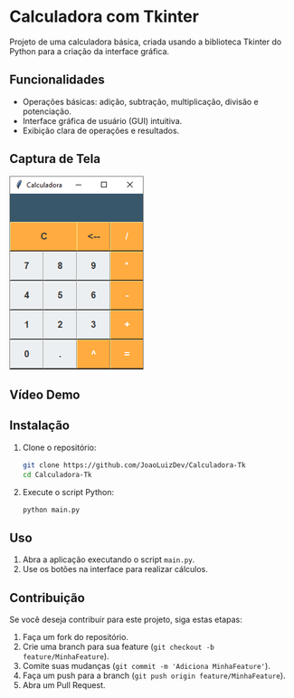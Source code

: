 # Calculadora com Tkinter
Projeto de uma calculadora básica, criada usando a biblioteca Tkinter do Python para a criação da interface gráfica.

## Funcionalidades

- Operações básicas: adição, subtração, multiplicação, divisão e potenciação.
- Interface gráfica de usuário (GUI) intuitiva.
- Exibição clara de operações e resultados.

## Captura de Tela

![print do projeto final](assets/projeto%20final.png)


## Vídeo Demo

## Instalação

1. Clone o repositório:

    ```bash
    git clone https://github.com/JoaoLuizDev/Calculadora-Tk
    cd Calculadora-Tk
    ```

2. Execute o script Python:

    ```bash
    python main.py
    ```

## Uso

1. Abra a aplicação executando o script `main.py`.
2. Use os botões na interface para realizar cálculos.

## Contribuição

Se você deseja contribuir para este projeto, siga estas etapas:

1. Faça um fork do repositório.
2. Crie uma branch para sua feature (`git checkout -b feature/MinhaFeature`).
3. Comite suas mudanças (`git commit -m 'Adiciona MinhaFeature'`).
4. Faça um push para a branch (`git push origin feature/MinhaFeature`).
5. Abra um Pull Request.



